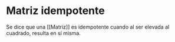 # Matriz idempotente

Se dice que una [[Matriz]] es idempotente cuando al ser elevada al cuadrado, resulta en sí misma.
